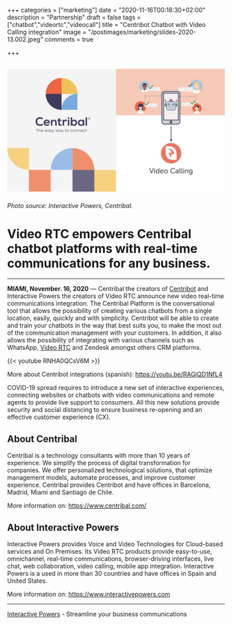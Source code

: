 +++
categories = ["marketing"]
date = "2020-11-16T00:18:30+02:00"
description = "Partnership"
draft = false
tags = ["chatbot","videortc","videocall"]
title = "Centribot Chatbot with Video Calling integration"
image = "/postimages/marketing/slides-2020-13.002.jpeg"
comments = true

+++

![Video RTC - Centribot](/postimages/marketing/slides-2020-13.002.jpeg)
-------
###### Photo source: Interactive Powers, Centribal.

#	Video RTC empowers Centribal chatbot platforms with real-time communications for any business.
---

**MIAMI, November. 16, 2020** — Centribal the creators of [Centribot]() and Interactive Powers the creators of Video RTC announce new video real-time communications integration. The Centribal Platform is the conversational tool that allows the possibility of creating various chatbots from a single location, easily, quickly and with simplicity. Centribot will be able to create and train your chatbots in the way that best suits you, to make the most out of the communication management with your customers. In addition, it also allows the possibility of integrating with various channels such as WhatsApp, [Video RTC](https://www.ivrpowers.com/videortc/) and Zendesk amongst others CRM platforms.

{{<  youtube RNHA0QCsV6M >}}

More about Centribot integrations (spanish): https://youtu.be/RAGiQD1NfL4

COVID-19 spread requires to introduce a new set of interactive experiences, connecting websites or chatbots with video communications and remote agents to provide live support to consumers. All this new solutions provide security and social distancing to ensure business re-opening and an effective customer experience (CX).

##	About Centribal
Centribal is a technology consultants with more than 10 years of experience. We simplify the process of digital transformation for companies. We offer personalized technological solutions, that optimize management models, automate processes, and improve customer experience. Centribal provides Centribot and have offices in Barcelona, Madrid, Miami and Santiago de Chile.

More information on: https://www.centribal.com/

##	About Interactive Powers
Interactive Powers provides Voice and Video Technologies for Cloud-based services and On Premises. Its Video RTC products provide easy-to-use, omnichannel, real-time communications, browser-driving interfaces, live chat, web collaboration, video calling, mobile app integration. Interactive Powers is a used in more than 30 countries and have offices in Spain and United States.

More information on: https://www.interactivepowers.com

---
[Interactive Powers](https://www.ivrpowers.com/) - Streamline your business communications
